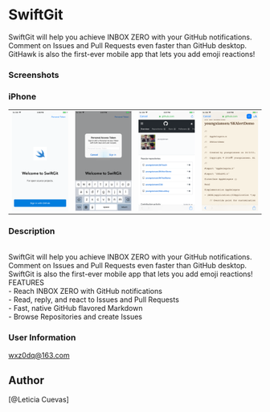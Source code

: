 # SwiftGit
SwiftGit will help you achieve INBOX ZERO with your GitHub notifications. Comment on Issues and Pull Requests even faster than GitHub desktop. GitHawk is also the first-ever mobile app that lets you add emoji reactions!

### Screenshots

### iPhone

<table align="center" border="0">

<tr>
<td> <img src="https://raw.githubusercontent.com/LeticiaCuevas666/SwiftGit/master/p1.png"> </td>
<td> <img src="https://raw.githubusercontent.com/LeticiaCuevas666/SwiftGit/master/p2.png"> </td>
<td> <img src="https://raw.githubusercontent.com/LeticiaCuevas666/SwiftGit/master/p3.png"> </td>
<td> <img src="https://raw.githubusercontent.com/LeticiaCuevas666/SwiftGit/master/p4.png"> </td>
</tr>

<tr>

</tr>


</table>

### Description
<br>
SwiftGit will help you achieve INBOX ZERO with your GitHub notifications.
<br>
Comment on Issues and Pull Requests even faster than GitHub desktop.
<br>
SwiftGit is also the first-ever mobile app that lets you add emoji reactions!
<br>
FEATURES
<br>
- Reach INBOX ZERO with GitHub notifications
<br>
- Read, reply, and react to Issues and Pull Requests
<br>
- Fast, native GitHub flavored Markdown
<br>
- Browse Repositories and create Issues
<br>

### User Information
wxz0dq@163.com

## Author

[@Leticia Cuevas]
